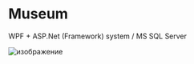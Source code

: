 # Museum
WPF + ASP.Net (Framework) system / MS SQL Server

![изображение](https://github.com/dachtojtakoe/Museum/assets/78024557/5f01ced6-f898-4566-afeb-d754e48048d9)
